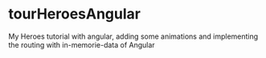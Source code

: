 # tourHeroesAngular
My Heroes tutorial with angular, adding some animations and implementing the routing with in-memorie-data of Angular

